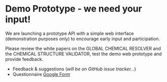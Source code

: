 # Demo Prototype - we need your input! 

We are launching a prototype API with a simple web interface (demonstration purposes only) to encourage early input and participation. 

Please review the white papers on the GLOBAL CHEMICAL RESOLVER and the CHEMICAL STRUCTURE VALIDATOR, test the demo web prototype and provide feedback. 
- Feedback & suggestions (*will be on GitHub issue tracker...*)
- Questionnaire [Google Form](https://forms.gle/6m5Jrfj4gAJTuYEL9)
